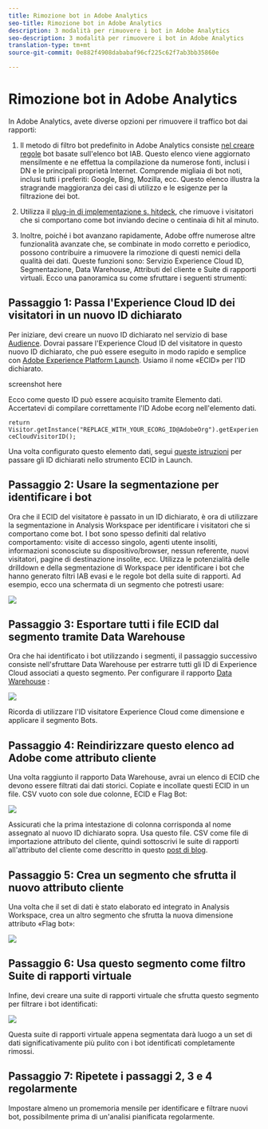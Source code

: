 ```yaml
---
title: Rimozione bot in Adobe Analytics
seo-title: Rimozione bot in Adobe Analytics
description: 3 modalità per rimuovere i bot in Adobe Analytics
seo-description: 3 modalità per rimuovere i bot in Adobe Analytics
translation-type: tm+mt
source-git-commit: 0e882f4908dababaf96cf225c62f7ab3bb35860e

---
```



# Rimozione bot in Adobe Analytics

In Adobe Analytics, avete diverse opzioni per rimuovere il traffico bot dai rapporti:

1. Il metodo di filtro bot predefinito in Adobe Analytics consiste [nel creare regole](/help/admin/admin/bot-removal/bot-rules.md) bot basate sull'elenco bot IAB. Questo elenco viene aggiornato mensilmente e ne effettua la compilazione da numerose fonti, inclusi i DN e le principali proprietà Internet. Comprende migliaia di bot noti, inclusi tutti i preferiti: Google, Bing, Mozilla, ecc. Questo elenco illustra la stragrande maggioranza dei casi di utilizzo e le esigenze per la filtrazione dei bot.

1. Utilizza il [plug-in di implementazione s. hitdeck](https://docs.adobe.com/content/help/en/analytics/implementation/javascript-implementation/plugins/hitgovernor.html), che rimuove i visitatori che si comportano come bot inviando decine o centinaia di hit al minuto.

1. Inoltre, poiché i bot avanzano rapidamente, Adobe offre numerose altre funzionalità avanzate che, se combinate in modo corretto e periodico, possono contribuire a rimuovere la rimozione di questi nemici della qualità dei dati. Queste funzioni sono: Servizio Experience Cloud ID, Segmentazione, Data Warehouse, Attributi del cliente e Suite di rapporti virtuali. Ecco una panoramica su come sfruttare i seguenti strumenti:

## Passaggio 1: Passa l'Experience Cloud ID dei visitatori in un nuovo ID dichiarato

Per iniziare, devi creare un nuovo ID dichiarato nel servizio di base [Audience](https://docs.adobe.com/content/help/en/core-services/interface/audiences/audience-library.html). Dovrai passare l'Experience Cloud ID del visitatore in questo nuovo ID dichiarato, che può essere eseguito in modo rapido e semplice con [Adobe Experience Platform Launch](https://docs.adobe.com/content/help/en/launch/using/implement/solutions/idservice-save.html). Usiamo il nome «ECID» per l'ID dichiarato.

screenshot here

Ecco come questo ID può essere acquisito tramite Elemento dati. Accertatevi di compilare correttamente l'ID Adobe ecorg nell'elemento dati.

```return Visitor.getInstance("REPLACE_WITH_YOUR_ECORG_ID@AdobeOrg").getExperienceCloudVisitorID();```

Una volta configurato questo elemento dati, segui [queste istruzioni](https://docs.adobe.com/content/help/en/launch/using/implement/solutions/idservice-save.html) per passare gli ID dichiarati nello strumento ECID in Launch.

## Passaggio 2: Usare la segmentazione per identificare i bot

Ora che il ECID del visitatore è passato in un ID dichiarato, è ora di utilizzare la segmentazione in Analysis Workspace per identificare i visitatori che si comportano come bot. I bot sono spesso definiti dal relativo comportamento: visite di accesso singolo, agenti utente insoliti, informazioni sconosciute su dispositivo/browser, nessun referente, nuovi visitatori, pagine di destinazione insolite, ecc. Utilizza le potenzialità delle drilldown e della segmentazione di Workspace per identificare i bot che hanno generato filtri IAB evasi e le regole bot della suite di rapporti. Ad esempio, ecco una schermata di un segmento che potresti usare:

![](assets/bot-filter-seg1.png)

## Passaggio 3: Esportare tutti i file ECID dal segmento tramite Data Warehouse

Ora che hai identificato i bot utilizzando i segmenti, il passaggio successivo consiste nell'sfruttare Data Warehouse per estrarre tutti gli ID di Experience Cloud associati a questo segmento. Per configurare il rapporto [Data Warehouse](https://docs.adobe.com/content/help/en/analytics/export/data-warehouse/data-warehouse.html) :

![](assets/bot-dwh-3.png)

Ricorda di utilizzare l'ID visitatore Experience Cloud come dimensione e applicare il segmento Bots.

## Passaggio 4: Reindirizzare questo elenco ad Adobe come attributo cliente

Una volta raggiunto il rapporto Data Warehouse, avrai un elenco di ECID che devono essere filtrati dai dati storici. Copiate e incollate questi ECID in un file. CSV vuoto con sole due colonne, ECID e Flag Bot:

![](assets/bot-csv-4.png)

Assicurati che la prima intestazione di colonna corrisponda al nome assegnato al nuovo ID dichiarato sopra. Usa questo file. CSV come file di importazione attributo del cliente, quindi sottoscrivi le suite di rapporti all'attributo del cliente come descritto in questo [post di blog](https://theblog.adobe.com/link-digital-behavior-customers).

## Passaggio 5: Crea un segmento che sfrutta il nuovo attributo cliente

Una volta che il set di dati è stato elaborato ed integrato in Analysis Workspace, crea un altro segmento che sfrutta la nuova dimensione attributo «Flag bot»:

![](assets/bot-filter-seg2.png)

## Passaggio 6: Usa questo segmento come filtro Suite di rapporti virtuale

Infine, devi creare una suite di rapporti virtuale che sfrutta questo segmento per filtrare i bot identificati:

![](assets/bot-vrs.png)

Questa suite di rapporti virtuale appena segmentata darà luogo a un set di dati significativamente più pulito con i bot identificati completamente rimossi.

## Passaggio 7: Ripetete i passaggi 2, 3 e 4 regolarmente

Impostare almeno un promemoria mensile per identificare e filtrare nuovi bot, possibilmente prima di un'analisi pianificata regolarmente.


